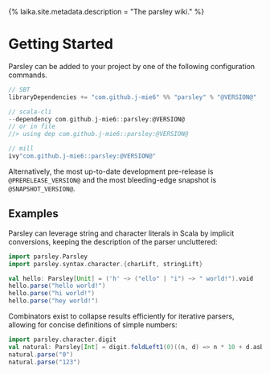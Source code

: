 {%
laika.site.metadata.description = "The parsley wiki."
%}
# Getting Started
Parsley can be added to your project by one of the following configuration commands.

```scala
// SBT
libraryDependencies += "com.github.j-mie6" %% "parsley" % "@VERSION@"

// scala-cli
--dependency com.github.j-mie6::parsley:@VERSION@
// or in file
//> using dep com.github.j-mie6::parsley:@VERSION@

// mill
ivy"com.github.j-mie6::parsley:@VERSION@"
```

Alternatively, the most up-to-date development pre-release is `@PRERELEASE_VERSION@` and the
most bleeding-edge snapshot is `@SNAPSHOT_VERSION@`.

## Examples
Parsley can leverage string and character literals in Scala by implicit conversions, keeping the
description of the parser uncluttered:

```scala mdoc:to-string
import parsley.Parsley
import parsley.syntax.character.{charLift, stringLift}

val hello: Parsley[Unit] = ('h' ~> ("ello" | "i") ~> " world!").void
hello.parse("hello world!")
hello.parse("hi world!")
hello.parse("hey world!")
```

Combinators exist to collapse results efficiently for iterative parsers, allowing for concise
definitions of simple numbers:

```scala mdoc:to-string
import parsley.character.digit
val natural: Parsley[Int] = digit.foldLeft1(0)((n, d) => n * 10 + d.asDigit)
natural.parse("0")
natural.parse("123")
```
